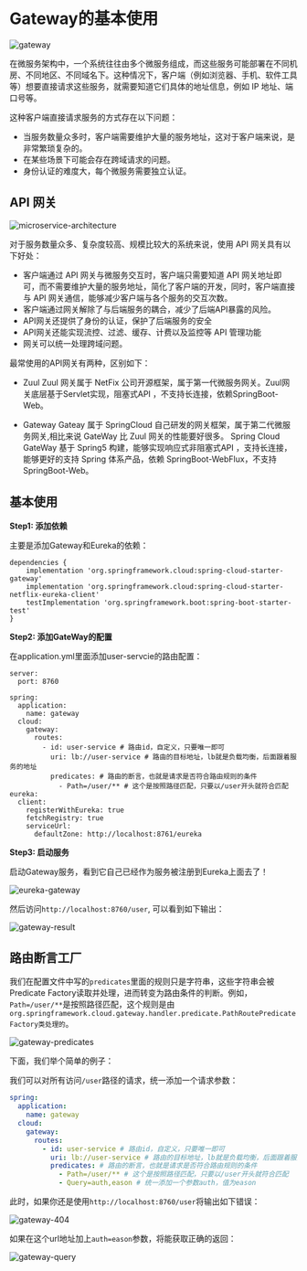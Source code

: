 # Gateway的基本使用

![gateway](../../images/spring-cloud-ms/gateway.jpeg)

在微服务架构中，一个系统往往由多个微服务组成，而这些服务可能部署在不同机房、不同地区、不同域名下。这种情况下，客户端（例如浏览器、手机、软件工具等）想要直接请求这些服务，就需要知道它们具体的地址信息，例如 IP 地址、端口号等。

这种客户端直接请求服务的方式存在以下问题：
* 当服务数量众多时，客户端需要维护大量的服务地址，这对于客户端来说，是非常繁琐复杂的。
* 在某些场景下可能会存在跨域请求的问题。
* 身份认证的难度大，每个微服务需要独立认证。

## API 网关

![microservice-architecture](../../images/spring-cloud-ms/mircoserivce-architecture.jpg)

对于服务数量众多、复杂度较高、规模比较大的系统来说，使用 API 网关具有以下好处：
* 客户端通过 API 网关与微服务交互时，客户端只需要知道 API 网关地址即可，而不需要维护大量的服务地址，简化了客户端的开发，同时，客户端直接与 API 网关通信，能够减少客户端与各个服务的交互次数。
* 客户端通过网关解除了与后端服务的耦合，减少了后端API暴露的风险。
* API网关还提供了身份的认证，保护了后端服务的安全
* API网关还能实现流控、过滤、缓存、计费以及监控等 API 管理功能
* 网关可以统一处理跨域问题。

最常使用的API网关有两种，区别如下：

* Zuul
Zuul 网关属于 NetFix 公司开源框架，属于第一代微服务网关。Zuul网关底层基于Servlet实现，阻塞式API ，不支持长连接，依赖SpringBoot-Web。

* Gateway
Gateay 属于 SpringCloud 自己研发的网关框架，属于第二代微服务网关,相比来说 GateWay 比 Zuul 网关的性能要好很多。
Spring Cloud GateWay 基于 Spring5 构建，能够实现响应式非阻塞式API ，支持长连接，能够更好的支持 Spring 体系产品，依赖 SpringBoot-WebFlux，不支持SpringBoot-Web。

## 基本使用

**Step1: 添加依赖**

主要是添加Gateway和Eureka的依赖：
```
dependencies {
	implementation 'org.springframework.cloud:spring-cloud-starter-gateway'
	implementation 'org.springframework.cloud:spring-cloud-starter-netflix-eureka-client'
	testImplementation 'org.springframework.boot:spring-boot-starter-test'
}
```

**Step2: 添加GateWay的配置**

在application.yml里面添加user-servcie的路由配置：
```
server:
  port: 8760

spring:
  application:
    name: gateway
  cloud:
    gateway:
      routes:
        - id: user-service # 路由id，自定义，只要唯一即可
          uri: lb://user-service # 路由的目标地址，lb就是负载均衡，后面跟着服务的地址
          predicates: # 路由的断言，也就是请求是否符合路由规则的条件
            - Path=/user/** # 这个是按照路径匹配，只要以/user开头就符合匹配
eureka:
  client:
    registerWithEureka: true
    fetchRegistry: true
    serviceUrl:
      defaultZone: http://localhost:8761/eureka
```

**Step3: 启动服务**

启动Gateway服务，看到它自己已经作为服务被注册到Eureka上面去了！

![eureka-gateway](../../images/spring-cloud-ms/gateway-eureka.jpg)

然后访问`http://localhost:8760/user`, 可以看到如下输出：

![gateway-result](../../images/spring-cloud-ms/Gateway-result.jpg)

## 路由断言工厂

我们在配置文件中写的`predicates`里面的规则只是字符串，这些字符串会被Predicate Factory读取并处理，进而转变为路由条件的判断。例如，`Path=/user/**`是按照路径匹配，这个规则是由`org.springframework.cloud.gateway.handler.predicate.PathRoutePredicateFactory类处理的`。

![gateway-predicates](../../images/spring-cloud-ms/gateway-predicates.png)

下面，我们举个简单的例子：

我们可以对所有访问`/user`路径的请求，统一添加一个请求参数：
```yml
spring:
  application:
    name: gateway
  cloud:
    gateway:
      routes:
        - id: user-service # 路由id，自定义，只要唯一即可
          uri: lb://user-service # 路由的目标地址，lb就是负载均衡，后面跟着服务的地址
          predicates: # 路由的断言，也就是请求是否符合路由规则的条件
            - Path=/user/** # 这个是按照路径匹配，只要以/user开头就符合匹配
            - Query=auth,eason # 统一添加一个参数auth，值为eason
```

此时，如果你还是使用`http://localhost:8760/user`将输出如下错误：

![gateway-404](../../images/spring-cloud-ms/gateway-404.jpg)

如果在这个url地址加上`auth=eason`参数，将能获取正确的返回：

![gateway-query](../../images/spring-cloud-ms/gateway-query.jpg)